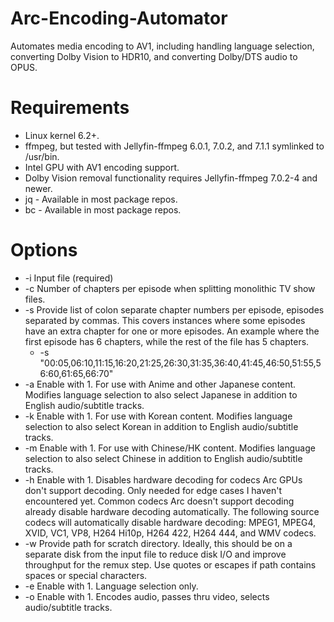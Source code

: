 # Arc-Encoding-Automator
Automates media encoding to AV1, including handling language selection, converting Dolby Vision to HDR10, and converting Dolby/DTS audio to OPUS.

# Requirements
- Linux kernel 6.2+.
- ffmpeg, but tested with Jellyfin-ffmpeg 6.0.1, 7.0.2, and 7.1.1 symlinked to /usr/bin.
- Intel GPU with AV1 encoding support.
- Dolby Vision removal functionality requires Jellyfin-ffmpeg 7.0.2-4 and newer.
- jq - Available in most package repos.
- bc - Available in most package repos.

# Options
- -i Input file (required)
- -c Number of chapters per episode when splitting monolithic TV show files.
- -s Provide list of colon separate chapter numbers per episode, episodes separated by commas.  This covers instances where some episodes have an extra chapter for one or more episodes. An example where the first episode has 6 chapters, while the rest of the file has 5 chapters.
  - -s "00:05,06:10,11:15,16:20,21:25,26:30,31:35,36:40,41:45,46:50,51:55,56:60,61:65,66:70"
- -a Enable with 1.  For use with Anime and other Japanese content.  Modifies language selection to also select Japanese in addition to English audio/subtitle tracks.
- -k Enable with 1.  For use with Korean content.  Modifies language selection to also select Korean in addition to English audio/subtitle tracks.
- -m Enable with 1.  For use with Chinese/HK content.  Modifies language selection to also select Chinese in addition to English audio/subtitle tracks.
- -h Enable with 1.  Disables hardware decoding for codecs Arc GPUs don't support decoding.  Only needed for edge cases I haven't encountered yet.  Common codecs Arc doesn't support decoding already disable hardware decoding automatically.  The following source codecs will automatically disable hardware decoding: MPEG1, MPEG4, XVID, VC1, VP8, H264 Hi10p, H264 422, H264 444, and WMV codecs.
- -w Provide path for scratch directory.  Ideally, this should be on a separate disk from the input file to reduce disk I/O and improve throughput for the remux step.  Use quotes or escapes if path contains spaces or special characters.
- -e Enable with 1.  Language selection only.
- -o Enable with 1.  Encodes audio, passes thru video, selects audio/subtitle tracks.

